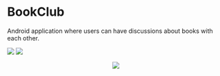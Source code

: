 # BookClub
Android application where users can have discussions about books with each other.

![](https://github.com/Nv1298/BookClub/blob/master/frontpage.jpg)    ![](https://github.com/Nv1298/BookClub/blob/master/editpage.png) 
<p align="center">
  <img src="https://github.com/Nv1298/BookClub/blob/master/votepage.png"/>
 </p>

